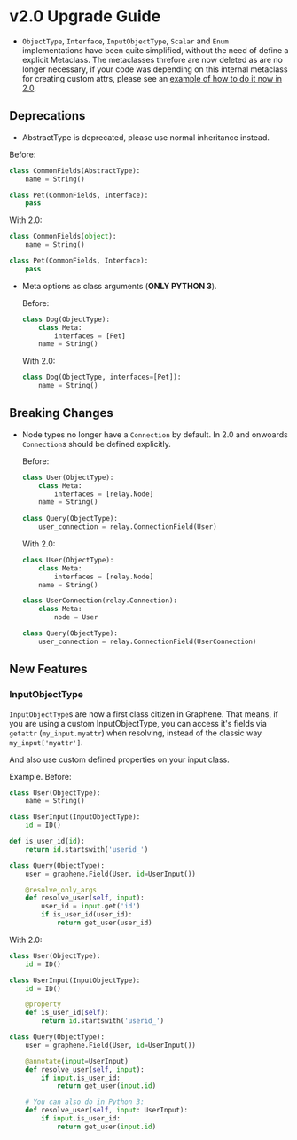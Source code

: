 # v2.0 Upgrade Guide

* `ObjectType`, `Interface`, `InputObjectType`, `Scalar` and `Enum` implementations
  have been quite simplified, without the need of define a explicit Metaclass.
  The metaclasses threfore are now deleted as are no longer necessary, if your code was depending
  on this internal metaclass for creating custom attrs, please see an [example of how to do it now in 2.0](https://github.com/graphql-python/graphene/blob/master/graphene/tests/issues/test_425_graphene2.py).

## Deprecations


*  AbstractType is deprecated, please use normal inheritance instead.

  Before:

  ```python
  class CommonFields(AbstractType):
      name = String()
  
  class Pet(CommonFields, Interface):
      pass
  ```

  With 2.0:

  ```python
  class CommonFields(object):
      name = String()
  
  class Pet(CommonFields, Interface):
      pass
  ```

* Meta options as class arguments (**ONLY PYTHON 3**).
  
  Before:

  ```python
  class Dog(ObjectType):
      class Meta:
          interfaces = [Pet]
      name = String()
  ```

  With 2.0:

  ```python
  class Dog(ObjectType, interfaces=[Pet]):
      name = String()
  ```

## Breaking Changes

* Node types no longer have a `Connection` by default.
  In 2.0 and onwoards `Connection`s should be defined explicitly.
  
  Before:

  ```python
  class User(ObjectType):
      class Meta:
          interfaces = [relay.Node]
      name = String()
    
  class Query(ObjectType):
      user_connection = relay.ConnectionField(User)
  ```

  With 2.0:

  ```python
  class User(ObjectType):
      class Meta:
          interfaces = [relay.Node]
      name = String()
  
  class UserConnection(relay.Connection):
      class Meta:
          node = User

  class Query(ObjectType):
      user_connection = relay.ConnectionField(UserConnection)
  ```

## New Features

### InputObjectType

`InputObjectType`s are now a first class citizen in Graphene.
That means, if you are using a custom InputObjectType, you can access
it's fields via `getattr` (`my_input.myattr`) when resolving, instead of
the classic way `my_input['myattr']`.

And also use custom defined properties on your input class.

Example. Before:

```python
class User(ObjectType):
    name = String()

class UserInput(InputObjectType):
    id = ID()

def is_user_id(id):
    return id.startswith('userid_')

class Query(ObjectType):
    user = graphene.Field(User, id=UserInput())

    @resolve_only_args
    def resolve_user(self, input):
        user_id = input.get('id')
        if is_user_id(user_id):
            return get_user(user_id)
```

With 2.0:

```python
class User(ObjectType):
    id = ID()

class UserInput(InputObjectType):
    id = ID()

    @property
    def is_user_id(self):
        return id.startswith('userid_')

class Query(ObjectType):
    user = graphene.Field(User, id=UserInput())

    @annotate(input=UserInput)
    def resolve_user(self, input):
        if input.is_user_id:
            return get_user(input.id)

    # You can also do in Python 3:
    def resolve_user(self, input: UserInput):
        if input.is_user_id:
            return get_user(input.id)

```
